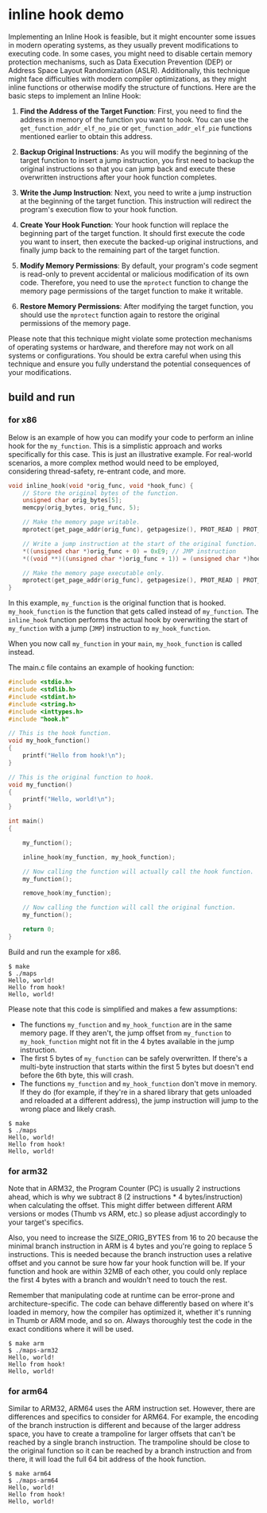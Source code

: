 # inline hook demo

Implementing an Inline Hook is feasible, but it might encounter some issues in modern operating systems, as they usually prevent modifications to executing code. In some cases, you might need to disable certain memory protection mechanisms, such as Data Execution Prevention (DEP) or Address Space Layout Randomization (ASLR). Additionally, this technique might face difficulties with modern compiler optimizations, as they might inline functions or otherwise modify the structure of functions. Here are the basic steps to implement an Inline Hook:

1. **Find the Address of the Target Function**: First, you need to find the address in memory of the function you want to hook. You can use the `get_function_addr_elf_no_pie` or `get_function_addr_elf_pie` functions mentioned earlier to obtain this address.

2. **Backup Original Instructions**: As you will modify the beginning of the target function to insert a jump instruction, you first need to backup the original instructions so that you can jump back and execute these overwritten instructions after your hook function completes.

3. **Write the Jump Instruction**: Next, you need to write a jump instruction at the beginning of the target function. This instruction will redirect the program's execution flow to your hook function.

4. **Create Your Hook Function**: Your hook function will replace the beginning part of the target function. It should first execute the code you want to insert, then execute the backed-up original instructions, and finally jump back to the remaining part of the target function.

5. **Modify Memory Permissions**: By default, your program's code segment is read-only to prevent accidental or malicious modification of its own code. Therefore, you need to use the `mprotect` function to change the memory page permissions of the target function to make it writable.

6. **Restore Memory Permissions**: After modifying the target function, you should use the `mprotect` function again to restore the original permissions of the memory page.

Please note that this technique might violate some protection mechanisms of operating systems or hardware, and therefore may not work on all systems or configurations. You should be extra careful when using this technique and ensure you fully understand the potential consequences of your modifications.

## build and run

### for x86

Below is an example of how you can modify your code to perform an inline hook for the `my_function`. This is a simplistic approach and works specifically for this case. This is just an illustrative example. For real-world scenarios, a more complex method would need to be employed, considering thread-safety, re-entrant code, and more.

```c
void inline_hook(void *orig_func, void *hook_func) {
    // Store the original bytes of the function.
    unsigned char orig_bytes[5];
    memcpy(orig_bytes, orig_func, 5);

    // Make the memory page writable.
    mprotect(get_page_addr(orig_func), getpagesize(), PROT_READ | PROT_WRITE | PROT_EXEC);

    // Write a jump instruction at the start of the original function.
    *((unsigned char *)orig_func + 0) = 0xE9; // JMP instruction
    *((void **)((unsigned char *)orig_func + 1)) = (unsigned char *)hook_func - (unsigned char *)orig_func - 5;

    // Make the memory page executable only.
    mprotect(get_page_addr(orig_func), getpagesize(), PROT_READ | PROT_EXEC);
}

```

In this example, `my_function` is the original function that is hooked. `my_hook_function` is the function that gets called instead of `my_function`. The `inline_hook` function performs the actual hook by overwriting the start of `my_function` with a jump (`JMP`) instruction to `my_hook_function`.

When you now call `my_function` in your `main`, `my_hook_function` is called instead.

The main.c file contains an example of hooking function:

```c
#include <stdio.h>
#include <stdlib.h>
#include <stdint.h>
#include <string.h>
#include <inttypes.h>
#include "hook.h"

// This is the hook function.
void my_hook_function()
{
    printf("Hello from hook!\n");
}

// This is the original function to hook.
void my_function()
{
    printf("Hello, world!\n");
}

int main()
{

    my_function();

    inline_hook(my_function, my_hook_function);

    // Now calling the function will actually call the hook function.
    my_function();

    remove_hook(my_function);

    // Now calling the function will call the original function.
    my_function();

    return 0;
}
```

Build and run the example for x86.

```console
$ make
$ ./maps
Hello, world!
Hello from hook!
Hello, world!
```

Please note that this code is simplified and makes a few assumptions:

- The functions `my_function` and `my_hook_function` are in the same memory page. If they aren't, the jump offset from `my_function` to `my_hook_function` might not fit in the 4 bytes available in the jump instruction.
- The first 5 bytes of `my_function` can be safely overwritten. If there's a multi-byte instruction that starts within the first 5 bytes but doesn't end before the 6th byte, this will crash.
- The functions `my_function` and `my_hook_function` don't move in memory. If they do (for example, if they're in a shared library that gets unloaded and reloaded at a different address), the jump instruction will jump to the wrong place and likely crash.

```console
$ make
$ ./maps
Hello, world!
Hello from hook!
Hello, world!
```

### for arm32

Note that in ARM32, the Program Counter (PC) is usually 2 instructions ahead, which is why we subtract 8 (2 instructions * 4 bytes/instruction) when calculating the offset. This might differ between different ARM versions or modes (Thumb vs ARM, etc.) so please adjust accordingly to your target's specifics.

Also, you need to increase the SIZE_ORIG_BYTES from 16 to 20 because the minimal branch instruction in ARM is 4 bytes and you're going to replace 5 instructions. This is needed because the branch instruction uses a relative offset and you cannot be sure how far your hook function will be. If your function and hook are within 32MB of each other, you could only replace the first 4 bytes with a branch and wouldn't need to touch the rest.

Remember that manipulating code at runtime can be error-prone and architecture-specific. The code can behave differently based on where it's loaded in memory, how the compiler has optimized it, whether it's running in Thumb or ARM mode, and so on. Always thoroughly test the code in the exact conditions where it will be used.

```console
$ make arm
$ ./maps-arm32
Hello, world!
Hello from hook!
Hello, world!
```

### for arm64

Similar to ARM32, ARM64 uses the ARM instruction set. However, there are differences and specifics to consider for ARM64. For example, the encoding of the branch instruction is different and because of the larger address space, you have to create a trampoline for larger offsets that can't be reached by a single branch instruction. The trampoline should be close to the original function so it can be reached by a branch instruction and from there, it will load the full 64 bit address of the hook function.

```console
$ make arm64
$ ./maps-arm64
Hello, world!
Hello from hook!
Hello, world!
```
